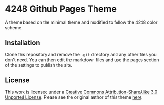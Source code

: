 # 4248 Github Pages Theme

A theme based on the minimal theme and modified to follow the 4248 color scheme.

## Installation

Clone this repository and remove the `.git` directory and any other files you don't need. You can then edit the markdown files and use the pages section of the settings to publish the site.

## License

This work is licensed under a [Creative Commons Attribution-ShareAlike 3.0 Unported License](http://creativecommons.org/licenses/by-sa/3.0/). Please see the original author of this theme [here](https://github.com/orderedlist/minimal).
